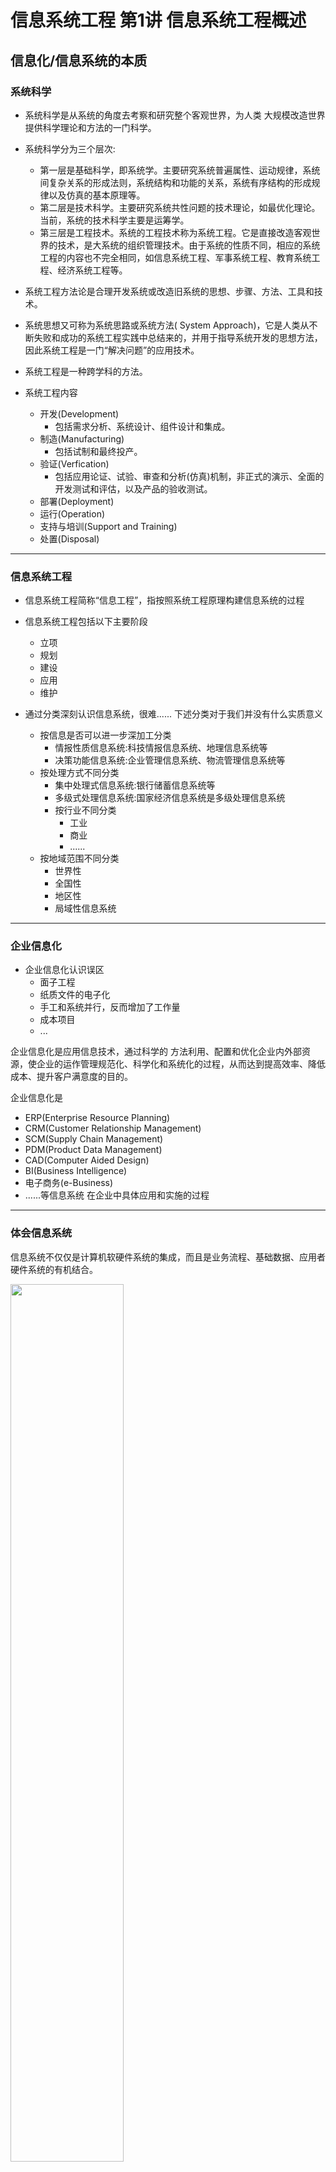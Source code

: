 # 信息系统工程 第1讲 信息系统工程概述


## 信息化/信息系统的本质


### 系统科学

* 系统科学是从系统的角度去考察和研究整个客观世界，为人类 大规模改造世界提供科学理论和方法的一门科学。

* 系统科学分为三个层次:
	* 第一层是基础科学，即系统学。主要研究系统普遍属性、运动规律，系统间复杂关系的形成法则，系统结构和功能的关系，系统有序结构的形成规律以及仿真的基本原理等。
	* 第二层是技术科学。主要研究系统共性问题的技术理论，如最优化理论。当前，系统的技术科学主要是运筹学。
	* 第三层是工程技术。系统的工程技术称为系统工程。它是直接改造客观世界的技术，是大系统的组织管理技术。由于系统的性质不同，相应的系统工程的内容也不完全相同，如信息系统工程、军事系统工程、教育系统工程、经济系统工程等。
* 系统工程方法论是合理开发系统或改造旧系统的思想、步骤、方法、工具和技术。
* 系统思想又可称为系统思路或系统方法( System Approach)，它是人类从不断失败和成功的系统工程实践中总结来的，并用于指导系统开发的思想方法，因此系统工程是一门“解决问题”的应用技术。
* 系统工程是一种跨学科的方法。
* 系统工程内容
	* 开发(Development)
		* 包括需求分析、系统设计、组件设计和集成。
	* 制造(Manufacturing) 
		* 包括试制和最终投产。
	* 验证(Verfication)
 		* 包括应用论证、试验、审查和分析(仿真)机制，非正式的演示、全面的开发测试和评估，以及产品的验收测试。
	* 部署(Deployment)
	* 运行(Operation)
	* 支持与培训(Support and Training)
	* 处置(Disposal)
   
----

### 信息系统工程

* 信息系统工程简称“信息工程”，指按照系统工程原理构建信息系统的过程

* 信息系统工程包括以下主要阶段
 
	* 立项
	* 规划 
	* 建设 
	* 应用 
	* 维护

* 通过分类深刻认识信息系统，很难...... 下述分类对于我们并没有什么实质意义

	* 按信息是否可以进一步深加工分类
		* 情报性质信息系统:科技情报信息系统、地理信息系统等
		* 决策功能信息系统:企业管理信息系统、物流管理信息系统等
	* 按处理方式不同分类
		* 集中处理式信息系统:银行储蓄信息系统等
		* 多级式处理信息系统:国家经济信息系统是多级处理信息系统
		* 按行业不同分类 
			*  工业
			*  商业 
			*  ......
	* 按地域范围不同分类 
		* 世界性
		* 全国性
		* 地区性
		* 局域性信息系统

----
 
### 企业信息化 
 
* 企业信息化认识误区
	* 面子工程 
	* 纸质文件的电子化
	* 手工和系统并行，反而增加了工作量
	* 成本项目 
	* ...

企业信息化是应用信息技术，通过科学的 方法利用、配置和优化企业内外部资源，使企业的运作管理规范化、科学化和系统化的过程，从而达到提高效率、降低成本、提升客户满意度的目的。

企业信息化是

* ERP(Enterprise Resource Planning) 
* CRM(Customer Relationship Management) 
* SCM(Supply Chain Management) 
* PDM(Product Data Management) 
* CAD(Computer Aided Design) 
* BI(Business Intelligence) 
* 电子商务(e-Business)
* ......等信息系统
 在企业中具体应用和实施的过程
 
----
 
### 体会信息系统 
 
信息系统不仅仅是计算机软硬件系统的集成，而且是业务流程、基础数据、应用者
硬件系统的有机结合。

<img src="https://github.com/GEORGE5961/ISE-Course-Note/blob/master/img/8.png?raw=true" width="60%" />

* 信息化的实质

<img src="https://github.com/GEORGE5961/ISE-Course-Note/blob/master/img/9.png?raw=true" width="60%" />

* 信息化的三个阶段
	* 结果记录 
		* 手工方式 
			* 滞后的 
			* 静态的
			* 粗颗粒的 
			* 局部的
		* 信息化后 
			* 实时的 
			* 动态的 
			* 细粒度的  
			* 全局的
	* 流程监控
		* 在流程中寻找产生结果的原因 
		* 在流程中随时规避可能的风险 
		* 主动把工作推给用户 
	* 智能决策
		* 数据必须转化为信息
		* 数据转化为信息的三个层次:
			* 数据汇总:传统的报表系统
			* 数据分析:多维度、多层次分析数据
			* 数据挖掘:从数据集中提炼知识模式用于进 一步的分析决策，找到数据下隐藏的信息 

----

### 信息系统(开发利用)面临的挑战和问题


* 第一类:彻底、全方位实施
* 第二类:不断升级换代 
* 第三类:根据需求逐步分散实施 
* 第四类:不同部门或企业间信息交互与共享 

#### 需求驱动、逐步实施的制造业信息化
* 工程设计分系统 
	* CAD子系统 
	* CAPP子系统
	* CAM子系统
* 经营管理分系统
* 制造自动化分系统
* 质量保证分系统
* 支撑系统
	* 计算机网络 
	* 数据库系统


#### 信息系统(开发利用)面临的挑战总结

* 信息孤岛:数据的分散定义、分散存储和使用。
	* 孤岛数目少时的解决方案 —— 接口
	* 孤岛数目多时，接口将指数级增加
* 烟筒式的应用系统:每个应用系统从前端到后端自身独立，与其他系统隔离。
* 重复建设和重复开发:不同部门开发和建设相同或类似的应 用系统。
* 资源浪费:IT投资无总体架构指导，存在许多系统重复，只看重短期效益和部门效益。
* IT引入的企业风险增高:IT的非计划、非架构性、非标准 性导致企业的运行风险增高。
* IT 管理混乱: 缺少统一的计划和标准，缺少在总体架构下的科学管理。
* IT 的持续发展缺少系统的理论和方法论:没有理论指导的肓目性。
 
 
